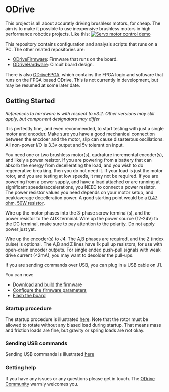# ODrive
This project is all about accuratly driving brushless motors, for cheap. The aim is to make it possible to use inexpensive brushless motors in high performance robotics projects.
Like this:
[![Servo motor control demo](https://j.gifs.com/lYx7k6.gif)](https://www.youtube.com/watch?v=WT4E5nb3KtY)

This repository contains configuration and analysis scripts that runs on a PC. The other related repositories are:
* [ODriveFirmware](https://github.com/madcowswe/ODriveFirmware): Firmware that runs on the board.
* [ODriveHardware](https://github.com/madcowswe/ODriveHardware): Circuit board design.

There is also [ODriveFPGA](https://github.com/madcowswe/ODriveFPGA), which contains the FPGA logic and software that runs on the FPGA based ODrive. This is not currently in development, but may be resumed at some later date.

## Getting Started
*References to hardware is with respect to v3.2. Other versions may still apply, but component designators may differ*

It is perfectly fine, and even recommended, to start testing with just a single motor and encoder.
Make sure you have a good mechanical connection between the encdoer and the motor, slip can cause disasterous oscillations.
All non-power I/O is 3.3v output and 5v tolerant on input.

You need one or two brushless motor(s), qudrature incremental encoder(s), and likely a power resistor.
If you are powering from a battery that can absorb the energy from decellerating the load, and you wish to do regenerative breaking, then you do not need it. If your load is just the motor rotor, and you are testing at low speeds, it may not be required. If you are powering from a power supply, and have a load attached or are running at significant speeds/accelerations, you NEED to connect a power resistor.
The power resistor values you need depends on your motor setup, and peak/average decelleration power. A good starting point would be a [0.47 ohm, 50W resistor](https://www.digikey.com/product-detail/en/te-connectivity-passive-product/HSA50R47J/A102181-ND/2056131).

Wire up the motor phases into the 3-phase screw terminal(s), and the power resistor to the AUX terminal. Wire up the power source (12-24V) to the DC terminal, make sure to pay attention to the polarity. Do not apply power just yet.

Wire up the encoder(s) to J4. The A,B phases are required, and the Z (index pulse) is optional. The A,B and Z lines have 1k pull up resistors, for use with open-drain encoder outputs. For single ended push-pull signals with weak drive current (\<2mA), you may want to desolder the pull-ups.

If you are sending commands over USB, you can plug in a USB cable on J1.

You can now:
* [Download and build the firmware](https://github.com/madcowswe/ODriveFirmware)
* [Configure the firmware parameters](https://github.com/madcowswe/ODriveFirmware#configuring-parameters)
* [Flash the board](https://github.com/madcowswe/ODriveFirmware#flashing-the-firmware)

### Startup procedure
The startup procedure is illustrated [here](https://www.youtube.com/watch?v=VCX1bA2xnuY). Note that the rotor must be allowed to rotate without any biased load during startup. That means mass and friction loads are fine, but gravity or spring loads are not okay.

### Sending USB commands
Sending USB commands is illustrated [here](https://www.youtube.com/watch?v=gh_2LNFO2rU)

### Getting help
If you have any issues or any questions please get in touch. The [ODrive Community](https://discourse.odriverobotics.com/) warmly welcomes you.

